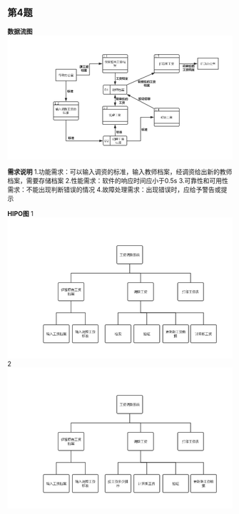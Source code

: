 ## 第4题

**数据流图**
![数据流图](https://github.com/hyx-jojo/hyx/raw/master/%E6%95%B0%E6%8D%AE%E6%B5%81%E5%9B%BE.png)

**需求说明**
1.功能需求：可以输入调资的标准，输入教师档案，经调资给出新的教师档案，需要存储档案
2.性能需求：软件的响应时间应小于0.5s
3.可靠性和可用性需求：不能出现判断错误的情况
4.故障处理需求：出现错误时，应给予警告或提示

**HIPO图**
1
![HIPO(1)](https://github.com/hyx-jojo/hyx/raw/master/HIPO1.png)
2
![HIPO(2)](https://github.com/hyx-jojo/hyx/raw/master/HIPO2.png)


